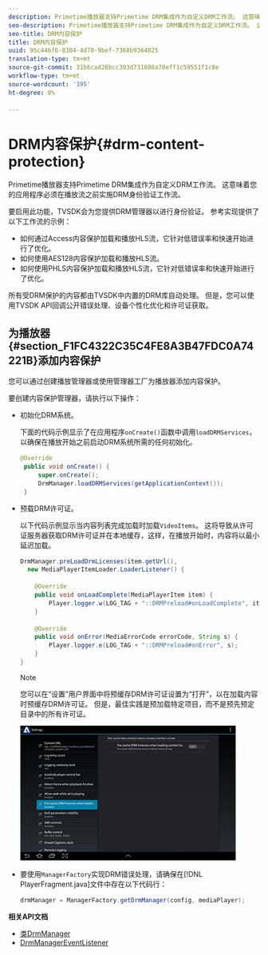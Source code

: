 ```yaml
---
description: Primetime播放器支持Primetime DRM集成作为自定义DRM工作流。 这意味着您的应用程序必须在播放流之前实施DRM身份验证工作流。
seo-description: Primetime播放器支持Primetime DRM集成作为自定义DRM工作流。 这意味着您的应用程序必须在播放流之前实施DRM身份验证工作流。
seo-title: DRM内容保护
title: DRM内容保护
uuid: 95c446f6-8304-4d70-9bef-7368b9364025
translation-type: tm+mt
source-git-commit: 31b6cad26bcc393d731080a70eff1c59551f1c8e
workflow-type: tm+mt
source-wordcount: '395'
ht-degree: 0%

---
```



# DRM内容保护{#drm-content-protection}

Primetime播放器支持Primetime DRM集成作为自定义DRM工作流。 这意味着您的应用程序必须在播放流之前实施DRM身份验证工作流。

要启用此功能，TVSDK会为您提供DRM管理器以进行身份验证。 参考实现提供了以下工作流的示例：

* 如何通过Access内容保护加载和播放HLS流，它针对低错误率和快速开始进行了优化。
* 如何使用AES128内容保护加载和播放HLS流。
* 如何使用PHLS内容保护加载和播放HLS流，它针对低错误率和快速开始进行了优化。

所有受DRM保护的内容都由TVSDK中内置的DRM库自动处理。 但是，您可以使用TVSDK API回调公开错误处理、设备个性化优化和许可证获取。

## 为播放器{#section_F1FC4322C35C4FE8A3B47FDC0A74221B}添加内容保护

您可以通过创建播放管理器或使用管理器工厂为播放器添加内容保护。

要创建内容保护管理器，请执行以下操作：

* 初始化DRM系统。

   下面的代码示例显示了在应用程序`onCreate()`函数中调用`loadDRMServices`，以确保在播放开始之前启动DRM系统所需的任何初始化。

   ```java
   @Override 
    public void onCreate() { 
        super.onCreate();  
        DrmManager.loadDRMServices(getApplicationContext()); 
    }
   ```

* 预载DRM许可证。

   以下代码示例显示当内容列表完成加载时加载`VideoItems`。 这将导致从许可证服务器获取DRM许可证并在本地缓存，这样，在播放开始时，内容将以最小延迟加载。

   ```java
   DrmManager.preLoadDrmLicenses(item.getUrl(),  
     new MediaPlayerItemLoader.LoaderListener() { 
   
       @Override 
       public void onLoadComplete(MediaPlayerItem item) { 
           Player.logger.w(LOG_TAG + "::DRMPreload#onLoadComplete", item.getResource().getUrl()); 
       } 
   
       @Override 
       public void onError(MediaErrorCode errorCode, String s) { 
           Player.logger.e(LOG_TAG + "::DRMPreload#onError", s); 
       } 
   } 
   ```

   >[!NOTE]
   >
   >您可以在“设置”用户界面中将预缓存DRM许可证设置为“打开”，以在加载内容时预缓存DRM许可证。 但是，最佳实践是预加载特定项目，而不是预先预定目录中的所有许可证。
   >
   >![](assets/precache-drm-licenses.jpg)

* 要使用`ManagerFactory`实现DRM错误处理，请确保在[!DNL PlayerFragment.java]文件中存在以下代码行：

   ```java
   drmManager = ManagerFactory.getDrmManager(config, mediaPlayer);
   ```

**相关API文档**

* [类DrmManager](https://help.adobe.com/en_US/primetime/api/reference_implementation/android/javadoc/com/adobe/primetime/reference/manager/DrmManager.html)
* [DrmManagerEventListener](https://help.adobe.com/en_US/primetime/api/reference_implementation/android/javadoc/com/adobe/primetime/reference/manager/DrmManager.DrmManagerEventListener.html)